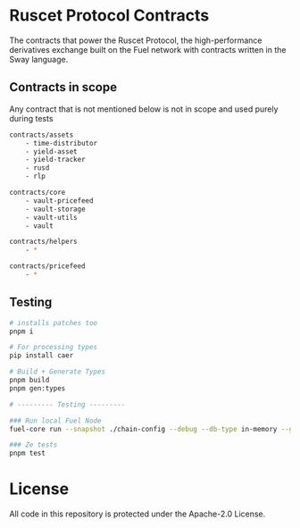 # Ruscet Protocol Contracts

The contracts that power the Ruscet Protocol, the high-performance derivatives exchange built on the Fuel network with contracts written in the Sway language.

## Contracts in scope

Any contract that is not mentioned below is not in scope and used purely during tests

```bash
contracts/assets
    - time-distributor
    - yield-asset
    - yield-tracker
    - rusd
    - rlp

contracts/core
    - vault-pricefeed
    - vault-storage
    - vault-utils
    - vault

contracts/helpers
    - *

contracts/pricefeed
    - *
```

## Testing

```bash
# installs patches too
pnpm i

# For processing types
pip install caer

# Build + Generate Types
pnpm build
pnpm gen:types

# --------- Testing ---------

### Run local Fuel Node
fuel-core run --snapshot ./chain-config --debug --db-type in-memory --graphql-max-complexity 200000000

### Ze tests
pnpm test
```

# License

All code in this repository is protected under the Apache-2.0 License.
